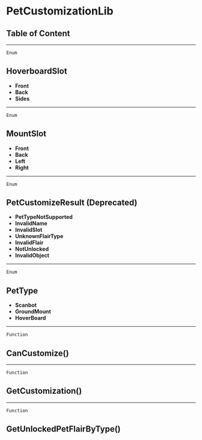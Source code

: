 PetCustomizationLib
===================

Table of Content
---------------- 

<!-- toc -->

------------------------------------------------------------------------

`Enum`

HoverboardSlot
--------------

-   **Front**
-   **Back**
-   **Sides**

------------------------------------------------------------------------

`Enum`

MountSlot
---------

-   **Front**
-   **Back**
-   **Left**
-   **Right**

------------------------------------------------------------------------

`Enum`

PetCustomizeResult (Deprecated)
-------------------------------

-   **PetTypeNotSupported**
-   **InvalidName**
-   **InvalidSlot**
-   **UnknownFlairType**
-   **InvalidFlair**
-   **NotUnlocked**
-   **InvalidObject**

------------------------------------------------------------------------

`Enum`

PetType
-------

-   **Scanbot**
-   **GroundMount**
-   **HoverBoard**

------------------------------------------------------------------------

`Function`

CanCustomize()
--------------

------------------------------------------------------------------------

`Function`

GetCustomization()
------------------

------------------------------------------------------------------------

`Function`

GetUnlockedPetFlairByType()
---------------------------
